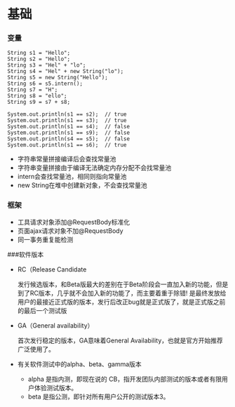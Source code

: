 # 基础

### 变量

    String s1 = "Hello";
    String s2 = "Hello";
    String s3 = "Hel" + "lo";
    String s4 = "Hel" + new String("lo");
    String s5 = new String("Hello");
    String s6 = s5.intern();
    String s7 = "H";
    String s8 = "ello";
    String s9 = s7 + s8;
    
    System.out.println(s1 == s2);  // true
    System.out.println(s1 == s3);  // true
    System.out.println(s1 == s4);  // false
    System.out.println(s1 == s9);  // false
    System.out.println(s4 == s5);  // false
    System.out.println(s1 == s6);  // true

* 字符串常量拼接编译后会查找常量池
* 字符串变量拼接由于编译无法确定内存分配不会找常量池
* intern会查找常量池，相同则指向常量池
* new String在堆中创建新对象，不会查找常量池

### 框架
* 工具请求对象添加@RequestBody标准化
* 页面ajax请求对象不加@RequestBody
* 同一事务重复能检测

###软件版本
* RC（Release Candidate
    
    发行候选版本，和Beta版最大的差别在于Beta阶段会一直加入新的功能，但是到了RC版本，几乎就不会加入新的功能了，而主要着重于除错!
    是最终发放给用户的最接近正式版的版本，发行后改正bug就是正式版了，就是正式版之前的最后一个测试版

* GA（General availability）
    
    首次发行稳定的版本，GA意味着General Availability，也就是官方开始推荐广泛使用了。

* 有关软件测试中的alpha、beta、gamma版本
    * alpha 
        是指内测，即现在说的 CB，指开发团队内部测试的版本或者有限用户体验测试版本。
    * beta 
        是指公测，即针对所有用户公开的测试版本3。